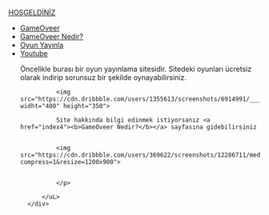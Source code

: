 
<html lang="tr">
<head>
    <meta charset="UTF-8">
    <meta http-equiv="X-UA-Compatible" content="IE=edge">
    <meta name="viewport" content="width=device-width, initial-scale=1.0">
    <link rel="stylesheet" href="style.css">
</head>
<body>
  <div class="container">
      <div class="navbar">
          <div class="logo">
              <a href="#">HOŞGELDİNİZ</a>
          </div>
          <uL>
              <li><a href="index" class="active">GameOveer</a></li>
              <li><a href="index4">GameOveer Nedir?</a></li>
              <li><a href="index3">Oyun Yayınla</a></li>
              <li><a href="index2">Youtube</a></li>
              <p>
              Öncelikle burası bir oyun yayınlama sitesidir. Sitedeki oyunları ücretsiz olarak indirip sorunsuz bir şekilde oynayabilirsiniz.
              
              
              <img src="https://cdn.dribbble.com/users/1355613/screenshots/6914991/____120.jpg" widht="400" height="350"> 
              
              Site hakkında bilgi edinmek istiyorsanız <a href="index4"><b>GameOveer Nedir?</b></a> sayfasına gidebilirsiniz
            
              
              <img src="https://cdn.dribbble.com/users/369622/screenshots/12286711/media/c0cfa6b249a334ce4123398221008906.png?compress=1&resize=1200x900">
              
              
              </p> 

          </uL>
      </div>
   </div>

</body>
</html>

